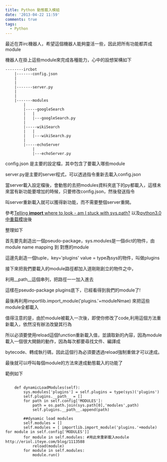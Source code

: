 ```yaml
---
title: Python 動態載入模組
date: '2013-04-22 11:59'
comments: true
tags:
  - Python
---
```




最近在弄irc機器人，希望這個機器人能夠靈活一些，因此把所有功能都弄成module

機器人在掛上這些module來完成各種能力，心中的設想架構如下

	--------ircbot
		|-------config.json
		|
		|
		|-------server.py
		|
		|
		|-------modules
			|
			|-----googleSearch
			|   |
			|   |---googleSearch.py
			|
			|-----wikiSearch
			|   |
			|	|---wikiSearch.py
			|
			|-----echoServer
				|
			    |---echoServer.py


config.json 是主要的設定檔，其中包含了要載入哪些module

server.py是主要的server程式，可以透過指令重新去載入config.json

當server載入設定檔後，會動態的去把modules資料夾底下的py都載入，這樣未來當有新功能要增加的時候，只要修改config.json，然後發送指令

叫server重新載入就可以獲得新功能，而不需要整個server重開。

參考[Telling __import__ where to look - am I stuck with sys.path?](http://stackoverflow.com/questions/7218673/telling-import-where-to-look-am-i-stuck-with-sys-path)
以及[python3.0中重载模块](http://eriol.iteye.com/blog/1113588)後

整理如下

首先要先創造出一個pseudo-package，sys.modules是一個dict的物件，由module name mapping 到 對應的module

這邊先創造一個tuple，key='plugins' value = type為sys的物件，叫做plugins

接下來把我們要載入的module路徑都加入道剛剛創立的物件之中，

利用__path__這個串列，把路徑一一加入進去

這樣在pseudo-package  plugins底下，已經看得到我們的module了!

最後再利用importlib.import_module('plugins.'+moduleNmae) 來把這些module全都載入

值得注意的是，由於module被載入一次後，即使你修改了code,利用這個方法重新載入，依然沒有辦法改變其行為

所以必須要使用reload這個function重新載入值，並讀取新的內容，因為module載入一個很大開銷的動作，因為每次都要尋找文件、編譯成

bytecode、轉成執行碼，因此這個行為必須要透過reload強制重做才可以達成。

最後就可以呼叫每個module的方法來達成動態載入的功能了

範例如下

```

    def dynamicLoadModules(self):
        sys.modules['plugins'] = self.plugins = type(sys)('plugins')
        self.plugins.__path__ = []
        for path in self.config['MODULES']:
            path = os.path.join(sys.path[0],'modules',path)
            self.plugins.__path__.append(path)

 		##dynamic load modules
        self.modules = []
        self.modules = [ importlib.import_module('plugins.'+module) for module in self.config['MODULES']]
        for module in self.modules: #用此來重新載入module http://eriol.iteye.com/blog/1113588
            reload(module)
		for module in self.modules:
			module.run()

```
